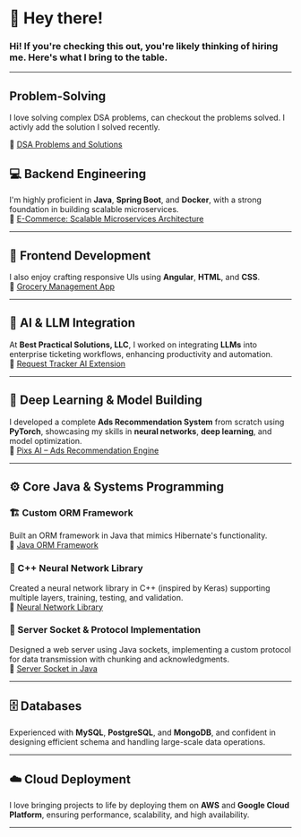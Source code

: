 # 👋 Hey there!  
### Hi! If you're checking this out, you're likely thinking of hiring me. Here's what I bring to the table.

---

## Problem-Solving

I love solving complex DSA problems, can checkout the problems solved. I activly add the solution I solved recently.

🔗 [DSA Problems and Solutions](https://github.com/ParagShah97/DSA-Problems)


## 💻 Backend Engineering

I'm highly proficient in **Java**, **Spring Boot**, and **Docker**, with a strong foundation in building scalable microservices.  
🔗 [E-Commerce: Scalable Microservices Architecture](https://github.com/ParagShah97/InventraX)

---

## 🎨 Frontend Development

I also enjoy crafting responsive UIs using **Angular**, **HTML**, and **CSS**.  
🔗 [Grocery Management App](https://github.com/ParagShah97/GroceryManagement-Angular)

---

## 🤖 AI & LLM Integration

At **Best Practical Solutions, LLC**, I worked on integrating **LLMs** into enterprise ticketing workflows, enhancing productivity and automation.  
🔗 [Request Tracker AI Extension](https://github.com/ParagShah97/rt-extension-ai)

---

## 🧠 Deep Learning & Model Building

I developed a complete **Ads Recommendation System** from scratch using **PyTorch**, showcasing my skills in **neural networks**, **deep learning**, and model optimization.  
🔗 [Pixs AI – Ads Recommendation Engine](https://github.com/ParagShah97/pixAds-AI)

---

## ⚙️ Core Java & Systems Programming

### 🏗️ Custom ORM Framework  
Built an ORM framework in Java that mimics Hibernate's functionality.  
🔗 [Java ORM Framework](https://github.com/ParagShah97/ORMFramework)

### 🧬 C++ Neural Network Library  
Created a neural network library in C++ (inspired by Keras) supporting multiple layers, training, testing, and validation.  
🔗 [Neural Network Library](https://github.com/ParagShah97/NeuralNetworkLib)

### 🔌 Server Socket & Protocol Implementation  
Designed a web server using Java sockets, implementing a custom protocol for data transmission with chunking and acknowledgments.  
🔗 [Server Socket in Java](https://github.com/ParagShah97/Server_socket_Java)

---

## 🗄️ Databases

Experienced with **MySQL**, **PostgreSQL**, and **MongoDB**, and confident in designing efficient schema and handling large-scale data operations.

---

## ☁️ Cloud Deployment

I love bringing projects to life by deploying them on **AWS** and **Google Cloud Platform**, ensuring performance, scalability, and high availability.

---
